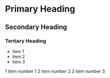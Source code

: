 # Primary Heading
## Secondary Heading
### Tertiary Heading


* item 1
* item 2
* item 3


1 item number 1
2 item number 2
3 item number 3

